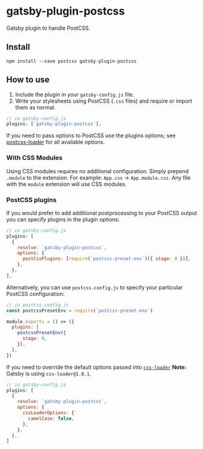 # gatsby-plugin-postcss

Gatsby plugin to handle PostCSS.

## Install

`npm install --save postcss gatsby-plugin-postcss`

## How to use

1.  Include the plugin in your `gatsby-config.js` file.
2.  Write your stylesheets using PostCSS (`.css` files) and require or import them as normal.

```javascript
// in gatsby-config.js
plugins: [`gatsby-plugin-postcss`],
```

If you need to pass options to PostCSS use the plugins options; see [postcss-loader](https://github.com/postcss/postcss-loader) for all available options.

### With CSS Modules

Using CSS modules requires no additional configuration. Simply prepend `.module` to the extension. For example: `App.css` -> `App.module.css`.
Any file with the `module` extension will use CSS modules.

### PostCSS plugins

If you would prefer to add additional postprocessing to your PostCSS output you can specify plugins in the plugin options:

```javascript
// in gatsby-config.js
plugins: [
  {
    resolve: `gatsby-plugin-postcss`,
    options: {
      postCssPlugins: [require(`postcss-preset-env`)({ stage: 0 })],
    },
  },
],
```

Alternatively, you can use `postcss.config.js` to specify your particular PostCSS configuration:

```javascript
// in postcss.config.js
const postcssPresetEnv = require(`postcss-preset-env`)

module.exports = () => ({
  plugins: [
    postcssPresetEnv({
      stage: 0,
    }),
  ],
})
```

If you need to override the default options passed into [`css-loader`](https://github.com/webpack-contrib/css-loader/tree/version-1)
**Note:** Gatsby is using `css-loader@1.0.1`.

```javascript
// in gatsby-config.js
plugins: [
  {
    resolve: `gatsby-plugin-postcss`,
    options: {
      cssLoaderOptions: {
        camelCase: false,
      },
    },
  },
]
```

